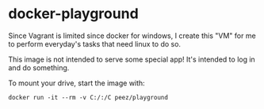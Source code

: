 docker-playground
=================

Since Vagrant is limited since docker for windows, I create this "VM" for me to perform
everyday's tasks that need linux to do so. 

This image is not intended to serve some special app! It's intended to log in and do something.

To mount your drive, start the image with:

    docker run -it --rm -v C:/:/C peez/playground